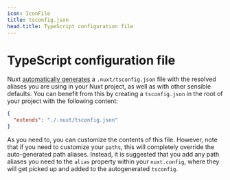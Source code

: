 ```yaml
---
icon: IconFile
title: tsconfig.json
head.title: TypeScript configuration file
---
```


# TypeScript configuration file

Nuxt [automatically generates](/concepts/typescript) a `.nuxt/tsconfig.json` file with the resolved aliases you are using in your Nuxt project, as well as with other sensible defaults. You can benefit from this by creating a `tsconfig.json` in the root of your project with the following content:

```json
{
  "extends": "./.nuxt/tsconfig.json"
}
```

As you need to, you can customize the contents of this file. However, note that if you need to customize your `paths`, this will completely override the auto-generated path aliases. Instead, it is suggested that you add any path aliases you need to the `alias` property within your `nuxt.config`, where they will get picked up and added to the autogenerated `tsconfig`.
